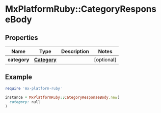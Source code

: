 # MxPlatformRuby::CategoryResponseBody

## Properties

| Name | Type | Description | Notes |
| ---- | ---- | ----------- | ----- |
| **category** | [**Category**](Category.md) |  | [optional] |

## Example

```ruby
require 'mx-platform-ruby'

instance = MxPlatformRuby::CategoryResponseBody.new(
  category: null
)
```

